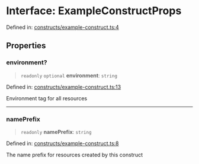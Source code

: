 # Interface: ExampleConstructProps

Defined in: [constructs/example-construct.ts:4](https://github.com/sds9/mono/blob/024ca2887091d956c01ca2abca97dc9e147722e2/cdk/src/constructs/example-construct.ts#L4)

## Properties

### environment?

> `readonly` `optional` **environment**: `string`

Defined in: [constructs/example-construct.ts:13](https://github.com/sds9/mono/blob/024ca2887091d956c01ca2abca97dc9e147722e2/cdk/src/constructs/example-construct.ts#L13)

Environment tag for all resources

***

### namePrefix

> `readonly` **namePrefix**: `string`

Defined in: [constructs/example-construct.ts:8](https://github.com/sds9/mono/blob/024ca2887091d956c01ca2abca97dc9e147722e2/cdk/src/constructs/example-construct.ts#L8)

The name prefix for resources created by this construct

